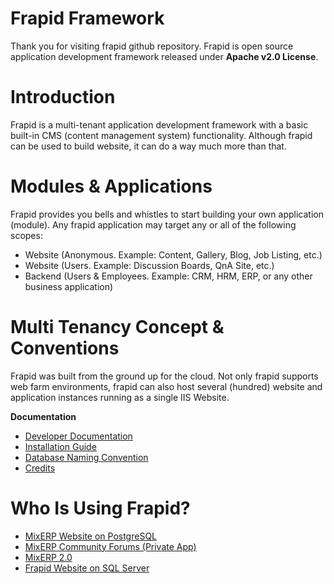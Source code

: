 # Frapid Framework

Thank you for visiting frapid github repository. Frapid is open source application development
framework released under **Apache v2.0 License**.


# Introduction

Frapid is a multi-tenant application development framework with a basic
built-in CMS (content management system) functionality. Although frapid can be used 
to build website, it can do a way much more than that.


# Modules & Applications

Frapid provides you bells and whistles to start building your own application (module).
Any frapid application may target any or all of the following scopes:

* Website (Anonymous. Example: Content, Gallery, Blog, Job Listing, etc.)
* Website (Users. Example: Discussion Boards, QnA Site, etc.)
* Backend (Users & Employees. Example: CRM, HRM, ERP, or any other business application)

# Multi Tenancy Concept & Conventions

Frapid was built from the ground up for the cloud. Not only frapid supports web farm environments, 
frapid can also host several (hundred) website and application instances 
running as a single IIS Website.

**Documentation**

* [Developer Documentation](docs/developer/README.md)
* [Installation Guide](docs/installation/README.md)
* [Database Naming Convention](docs/concepts/database-naming-convention.md)
* [Credits](docs/credits/README.md)

# Who Is Using Frapid?

* [MixERP Website on PostgreSQL](https://mixerp.org)
* [MixERP Community Forums (Private App)](https://mixerp.org/forums)
* [MixERP 2.0](https://github.com/mixerp/mixerp)
* [Frapid Website on SQL Server](https://frapid.com)
